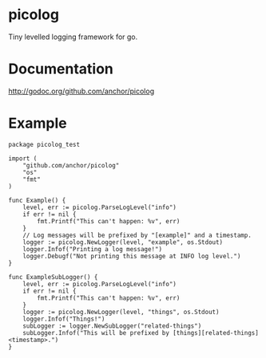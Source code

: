 picolog
=======

Tiny levelled logging framework for go.

Documentation
=============

http://godoc.org/github.com/anchor/picolog

Example
=======


    package picolog_test
    
    import (
    	"github.com/anchor/picolog"
    	"os"
    	"fmt"
    )
    
    func Example() {
    	level, err := picolog.ParseLogLevel("info")
    	if err != nil {
    		fmt.Printf("This can't happen: %v", err)
    	}
    	// Log messages will be prefixed by "[example]" and a timestamp.
    	logger := picolog.NewLogger(level, "example", os.Stdout)
    	logger.Infof("Printing a log message!")
    	logger.Debugf("Not printing this message at INFO log level.")
    }
    
    func ExampleSubLogger() {
    	level, err := picolog.ParseLogLevel("info")
    	if err != nil {
    		fmt.Printf("This can't happen: %v", err)
    	}
    	logger := picolog.NewLogger(level, "things", os.Stdout)
    	logger.Infof("Things!")
    	subLogger := logger.NewSubLogger("related-things")
    	subLogger.Infof("This will be prefixed by [things][related-things] <timestamp>.")
    }
